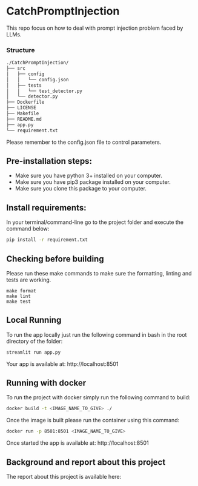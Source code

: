 # CatchPromptInjection
This repo focus on how to deal with prompt injection problem faced by LLMs.

### Structure
````bash
./CatchPromptInjection/
├── src
│   ├── config
│   │   └── config.json
│   ├── tests
│   │   └── test_detector.py
│   └── detector.py
├── Dockerfile
├── LICENSE
├── Makefile
├── README.md
├── app.py
└── requirement.txt
````
Please remember to the config.json file to control parameters.

## Pre-installation steps:
- Make sure you have python 3+ installed on your computer.
- Make sure you have pip3 package installed on your computer.
- Make sure you clone this package to your computer.

## Install requirements: 
In your terminal/command-line go to the project folder and execute the command below:
```bash
pip install -r requirement.txt
```
## Checking before building
Please run these make commands to make sure the formatting, linting and tests are working.
````commandline
make format
make lint
make test
````

## Local Running 
To run the app locally just run the following command in bash in the root directory of the folder:
````bash
streamlit run app.py
````
Your app is available at: http://localhost:8501

## Running with docker
To run the project with docker simply run the following command to build:
```bash
docker build -t <IMAGE_NAME_TO_GIVE> ./
```
Once the image is built please run the container using this command:
````bash
docker run -p 8501:8501 <IMAGE_NAME_TO_GIVE>
````
Once started the app is available at: http://localhost:8501

## Background and report about this project
The report about this project is available here: 